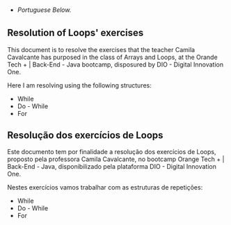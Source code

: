 * ###### Portuguese Below.

## Resolution of Loops' exercises

This document is to resolve the exercises that the teacher Camila Cavalcante has purposed in the class of Arrays and Loops, at the Orande Tech + | Back-End - Java bootcamp, disposured by DIO - Digital Innovation One.

Here I am resolving using the following structures:

- While
- Do - While
- For


## Resolução dos exercícios de Loops

Este documento tem por finalidade a resolução dos exercícios de Loops, proposto pela professora Camila Cavalcante, no bootcamp Orange Tech + | Back-End - Java, disponibilizado pela plataforma DIO - Digital Innovation One.

Nestes exercícios vamos trabalhar com as estruturas de repetições:

- While
- Do - While
- For